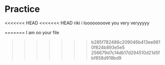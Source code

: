 
# Practice
<<<<<<< HEAD
<<<<<<< HEAD
riki i loooooooove you very veryyyyy

=======
I am oo your file
>>>>>>> b285f782486c209046b413ee9810f824b893e5e5
>>>>>>> 256679d7c14db17d294510d21d5fbf858d918bd9

